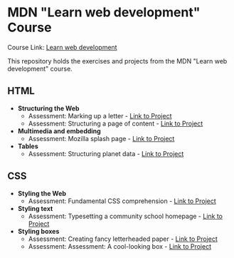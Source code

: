 # MDN "Learn web development" Course

Course Link: [Learn web development](https://developer.mozilla.org/en-US/docs/Learn)

This repository holds the exercises and projects from the MDN "Learn web development" course.

## HTML
- **Structuring the Web**
    - Assessment: Marking up a letter - [Link to Project](HTML/Assessment%2001%20-%20Marking%20up%20a%20letter)
    - Assessment: Structuring a page of content - [Link to Project](HTML/Assessment%2002%20-%20Structuring%20a%20page%20of%20content)
- **Multimedia and embedding**
    - Assessment: Mozilla splash page - [Link to Project](HTML/Assessment%2003%20-%20Mozilla%20splash%20page)
- **Tables**
    - Assessment: Structuring planet data - [Link to Project](HTML/Assessment%2004%20-%20Structuring%20planet%20data)

## CSS
- **Styling the Web**
    - Assessment: Fundamental CSS comprehension - [Link to Project](https://github.com/diva-D/MDN-learn-web-development/tree/master/CSS/Assessment%2001%20-%20Fundamental%20CSS%20comprehension)
- **Styling text**
    - Assessment: Typesetting a community school homepage - [Link to Project](https://github.com/diva-D/MDN-learn-web-development/tree/master/CSS/Assessment%2002%20-%20Typesetting%20a%20community%20school%20homepage)
- **Styling boxes**
    - Assessment: Creating fancy letterheaded paper - [Link to Project]()
    - Assessment: Assessment: A cool-looking box - [Link to Project]()